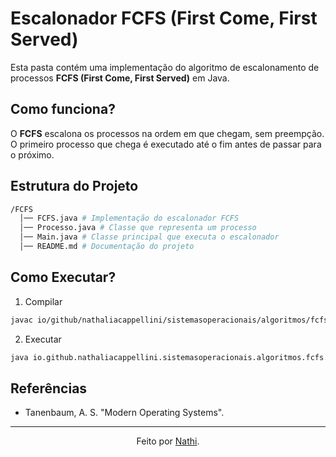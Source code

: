 # Escalonador FCFS (First Come, First Served)

Esta pasta contém uma implementação do algoritmo de escalonamento de processos **FCFS (First Come, First Served)** em Java.

## Como funciona?

O **FCFS** escalona os processos na ordem em que chegam, sem preempção. O primeiro processo que chega é executado até o fim antes de passar para o próximo.

## Estrutura do Projeto

``` bash
/FCFS
  │── FCFS.java # Implementação do escalonador FCFS
  │── Processo.java # Classe que representa um processo
  │── Main.java # Classe principal que executa o escalonador
  │── README.md # Documentação do projeto
```

## Como Executar?

1. Compilar

```bash
javac io/github/nathaliacappellini/sistemasoperacionais/algoritmos/fcfs*.java
```

2. Executar

```bash
java io.github.nathaliacappellini.sistemasoperacionais.algoritmos.fcfs.Main
```

## Referências

- Tanenbaum, A. S. "Modern Operating Systems".

---

<div align="center">Feito por <a href="https://github.com/nathaliacappellini">Nathi</a>.</div>

